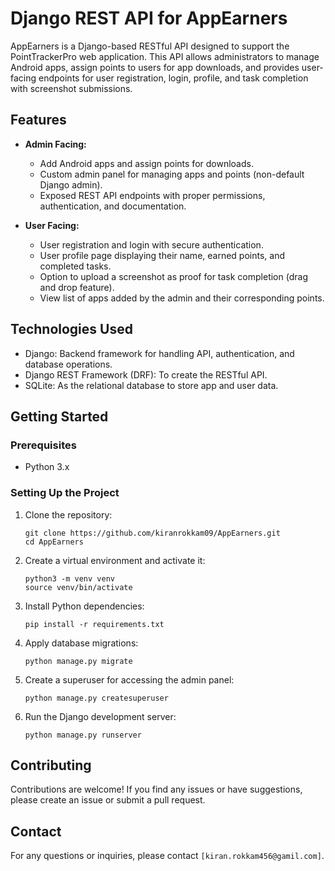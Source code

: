 # Django REST API for AppEarners

AppEarners is a Django-based RESTful API designed to support the PointTrackerPro web application. This API allows administrators to manage Android apps, assign points to users for app downloads, and provides user-facing endpoints for user registration, login, profile, and task completion with screenshot submissions.

## Features

- **Admin Facing:**
  - Add Android apps and assign points for downloads.
  - Custom admin panel for managing apps and points (non-default Django admin).
  - Exposed REST API endpoints with proper permissions, authentication, and documentation.

- **User Facing:**
  - User registration and login with secure authentication.
  - User profile page displaying their name, earned points, and completed tasks.
  - Option to upload a screenshot as proof for task completion (drag and drop feature).
  - View list of apps added by the admin and their corresponding points.

## Technologies Used

- Django: Backend framework for handling API, authentication, and database operations.
- Django REST Framework (DRF): To create the RESTful API.
- SQLite: As the relational database to store app and user data.

## Getting Started

### Prerequisites

- Python 3.x

### Setting Up the Project

1. Clone the repository:
   ```
   git clone https://github.com/kiranrokkam09/AppEarners.git
   cd AppEarners
   ```

2. Create a virtual environment and activate it:
   ```
   python3 -m venv venv
   source venv/bin/activate
   ```

3. Install Python dependencies:
   ```
   pip install -r requirements.txt
   ```

4. Apply database migrations:
   ```
   python manage.py migrate
   ```

5. Create a superuser for accessing the admin panel:
   ```
   python manage.py createsuperuser
   ```

6. Run the Django development server:
   ```
   python manage.py runserver
   ```


## Contributing

Contributions are welcome! If you find any issues or have suggestions, please create an issue or submit a pull request.


## Contact

For any questions or inquiries, please contact `[kiran.rokkam456@gamil.com]`.
